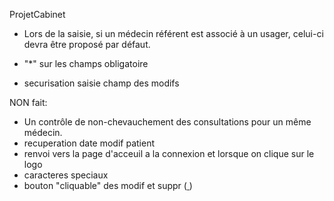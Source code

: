 ProjetCabinet

 - Lors de la saisie, si un médecin référent est associé à un usager, celui-ci devra être proposé par défaut.




 - "*" sur les champs obligatoire
- securisation saisie champ des modifs


NON fait:
 - Un contrôle de non-chevauchement des consultations pour un même médecin.
- recuperation date modif patient
- renvoi vers la page d'acceuil a la connexion et lorsque on clique sur le logo
-  caracteres speciaux
- bouton "cliquable" des modif et suppr (<a href> </a>)
